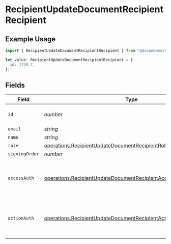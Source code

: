 # RecipientUpdateDocumentRecipientRecipient

## Example Usage

```typescript
import { RecipientUpdateDocumentRecipientRecipient } from "@documenso/sdk-typescript/models/operations";

let value: RecipientUpdateDocumentRecipientRecipient = {
  id: 1730.7,
};
```

## Fields

| Field                                                                                                                                                | Type                                                                                                                                                 | Required                                                                                                                                             | Description                                                                                                                                          |
| ---------------------------------------------------------------------------------------------------------------------------------------------------- | ---------------------------------------------------------------------------------------------------------------------------------------------------- | ---------------------------------------------------------------------------------------------------------------------------------------------------- | ---------------------------------------------------------------------------------------------------------------------------------------------------- |
| `id`                                                                                                                                                 | *number*                                                                                                                                             | :heavy_check_mark:                                                                                                                                   | The ID of the recipient to update.                                                                                                                   |
| `email`                                                                                                                                              | *string*                                                                                                                                             | :heavy_minus_sign:                                                                                                                                   | N/A                                                                                                                                                  |
| `name`                                                                                                                                               | *string*                                                                                                                                             | :heavy_minus_sign:                                                                                                                                   | N/A                                                                                                                                                  |
| `role`                                                                                                                                               | [operations.RecipientUpdateDocumentRecipientRoleRequestBody](../../models/operations/recipientupdatedocumentrecipientrolerequestbody.md)             | :heavy_minus_sign:                                                                                                                                   | N/A                                                                                                                                                  |
| `signingOrder`                                                                                                                                       | *number*                                                                                                                                             | :heavy_minus_sign:                                                                                                                                   | N/A                                                                                                                                                  |
| `accessAuth`                                                                                                                                         | [operations.RecipientUpdateDocumentRecipientAccessAuthRequestBody](../../models/operations/recipientupdatedocumentrecipientaccessauthrequestbody.md) | :heavy_minus_sign:                                                                                                                                   | The type of authentication required for the recipient to access the document.                                                                        |
| `actionAuth`                                                                                                                                         | [operations.RecipientUpdateDocumentRecipientActionAuthRequestBody](../../models/operations/recipientupdatedocumentrecipientactionauthrequestbody.md) | :heavy_minus_sign:                                                                                                                                   | The type of authentication required for the recipient to sign the document.                                                                          |